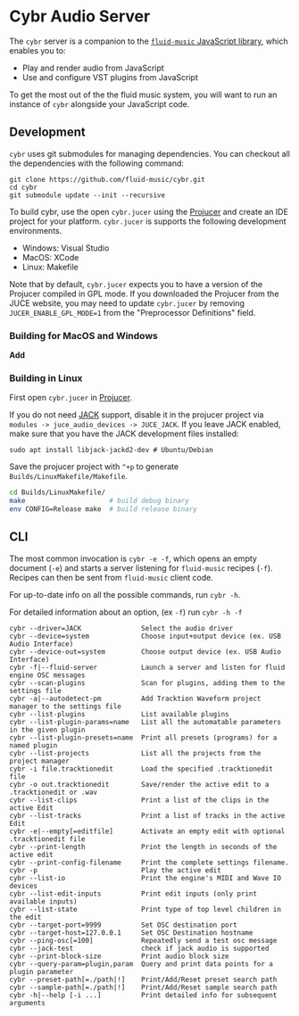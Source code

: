 # Cybr Audio Server

The `cybr` server is a companion to the [`fluid-music` JavaScript library](https://www.npmjs.com/package/fluid-music), which enables you to:

- Play and render audio from JavaScript
- Use and configure VST plugins from JavaScript

To get the most out of the the fluid music system, you will want to run an instance of `cybr` alongside your JavaScript code.

## Development

`cybr` uses git submodules for managing dependencies. You can checkout all the dependencies with the following command:

```
git clone https://github.com/fluid-music/cybr.git
cd cybr
git submodule update --init --recursive
```

To build cybr, use the open `cybr.jucer` using the [Projucer](https://juce.com/discover/projucer) and create an IDE project for your platform. `cybr.jucer` is supports the following development environments.

- Windows: Visual Studio
- MacOS: XCode
- Linux: Makefile

Note that by default, `cybr.jucer` expects you to have a version of the Projucer compiled in GPL mode. If you downloaded the Projucer from the JUCE website, you may need to update `cybr.jucer` by removing `JUCER_ENABLE_GPL_MODE=1` from the "Preprocessor Definitions" field.

### Building for MacOS and Windows

**Add**

### Building in Linux

First open `cybr.jucer` in [Projucer](https://juce.com/discover/projucer).

If you do not need [JACK](https://jackaudio.org/) support, disable it in the
projucer project via `modules -> juce_audio_devices -> JUCE_JACK`. If you leave
JACK enabled, make sure that you have the JACK development files installed:

```
sudo apt install libjack-jackd2-dev # Ubuntu/Debian
```

Save the projucer project with `^+p` to generate `Builds/LinuxMakefile/Makefile`.

```sh
cd Builds/LinuxMakefile/
make                     # build debug binary
env CONFIG=Release make  # build release binary
```


## CLI

The most common invocation is `cybr -e -f`, which opens an empty document (`-e`) and starts a server listening for `fluid-music` recipes (`-f`). Recipes can then be sent from `fluid-music` client code.

For up-to-date info on all the possible commands, run `cybr -h`.

For detailed information about an option,  (ex `-f`) run `cybr -h -f`

```
cybr --driver=JACK               Select the audio driver
cybr --device=system             Choose input+output device (ex. USB Audio Interface)
cybr --device-out=system         Choose output device (ex. USB Audio Interface)
cybr -f|--fluid-server           Launch a server and listen for fluid engine OSC messages
cybr --scan-plugins              Scan for plugins, adding them to the settings file
cybr -a|--autodetect-pm          Add Tracktion Waveform project manager to the settings file
cybr --list-plugins              List available plugins
cybr --list-plugin-params=name   List all the automatable parameters in the given plugin
cybr --list-plugin-presets=name  Print all presets (programs) for a named plugin
cybr --list-projects             List all the projects from the project manager
cybr -i file.tracktionedit       Load the specified .tracktionedit file
cybr -o out.tracktionedit        Save/render the active edit to a .tracktionedit or .wav
cybr --list-clips                Print a list of the clips in the active Edit
cybr --list-tracks               Print a list of tracks in the active Edit
cybr -e|--empty[=editfile]       Activate an empty edit with optional .tracktionedit file
cybr --print-length              Print the length in seconds of the active edit
cybr --print-config-filename     Print the complete settings filename.
cybr -p                          Play the active edit
cybr --list-io                   Print the engine's MIDI and Wave IO devices
cybr --list-edit-inputs          Print edit inputs (only print available inputs)
cybr --list-state                Print type of top level children in the edit
cybr --target-port=9999          Set OSC destination port
cybr --target-host=127.0.0.1     Set OSC Destination hostname
cybr --ping-osc[=100]            Repeatedly send a test osc message
cybr --jack-test                 check if jack audio is supported
cybr --print-block-size          Print audio block size
cybr --query-param=plugin,param  Query and print data points for a plugin parameter
cybr --preset-path[=./path|!]    Print/Add/Reset preset search path
cybr --sample-path[=./path|!]    Print/Add/Reset sample search path
cybr -h|--help [-i ...]          Print detailed info for subsequent arguments
```
